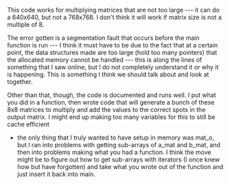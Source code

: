This code works for multiplying matrices that are not too large --- it can do a 640x640, but not a 768x768.
I don't think it will work if matrix size is not a multiple of 8.

The error gotten is a segmentation fault that occurs before the main function is run --- I think it must have to be due to the fact that at a certain point,
the data structures made are too large (hold too many pointers) that the allocated memory cannot be handled --- this is along the lines of something that
I saw online, but I do not completely understand it or why it is happening.  This is something I think we should talk about and look at together.

Other than that, though, the code is documented and runs well.  I put what you did in a function, then wrote code that will generate a bunch of these 8x8
matrices to multiply and add the values to the correct spots in the output matrix.  I might end up making too many variables for this to still be cache efficient
- the only thing that I truly wanted to have setup in memory was mat_o, but I ran into problems with getting sub-arrays of a_mat and b_mat, and then into problems
making what you had a function.  I think the move might be to figure out how to get sub-arrays with iterators (I once knew how but have forgotten) and take what you
wrote out of the function and just insert it back into main.
